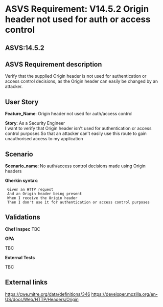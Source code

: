 # ASVS Requirement: V14.5.2 Origin header not used for auth or access control

## ASVS:14.5.2

## ASVS Requirement description

Verify that the supplied Origin header is not used for authentication or access control decisions, as the Origin header can easily be changed by an attacker.

## User Story

**Feature_Name**: Origin header not used for auth/access control

**Story**:
As a Security Engineer\
I want to verify that Origin header isn't used for authentication or access control purposes
So that an attacker can't easily use this route to gain unauthorised access to my application

## Scenario

**Scenario_name**: No auth/access control decisions made using Origin headers

**Gherkin syntax**:

```gherkin
 Given an HTTP request
 And an Origin header being present
 When I receive the Origin header
 Then I don't use it for authentication or access control purposes
```

## Validations

**Chef Inspec**
TBC

**OPA**

TBC

**External Tests**

TBC

## External links

<https://cwe.mitre.org/data/definitions/346>
<https://developer.mozilla.org/en-US/docs/Web/HTTP/Headers/Origin>

